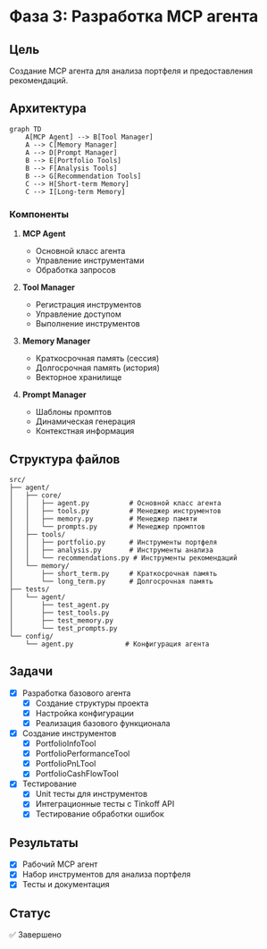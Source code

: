 # Фаза 3: Разработка MCP агента

## Цель
Создание MCP агента для анализа портфеля и предоставления рекомендаций.

## Архитектура
```mermaid
graph TD
    A[MCP Agent] --> B[Tool Manager]
    A --> C[Memory Manager]
    A --> D[Prompt Manager]
    B --> E[Portfolio Tools]
    B --> F[Analysis Tools]
    B --> G[Recommendation Tools]
    C --> H[Short-term Memory]
    C --> I[Long-term Memory]
```

### Компоненты
1. **MCP Agent**
   - Основной класс агента
   - Управление инструментами
   - Обработка запросов

2. **Tool Manager**
   - Регистрация инструментов
   - Управление доступом
   - Выполнение инструментов

3. **Memory Manager**
   - Краткосрочная память (сессия)
   - Долгосрочная память (история)
   - Векторное хранилище

4. **Prompt Manager**
   - Шаблоны промптов
   - Динамическая генерация
   - Контекстная информация

## Структура файлов
```
src/
├── agent/
│   ├── core/
│   │   ├── agent.py          # Основной класс агента
│   │   ├── tools.py          # Менеджер инструментов
│   │   ├── memory.py         # Менеджер памяти
│   │   └── prompts.py        # Менеджер промптов
│   ├── tools/
│   │   ├── portfolio.py      # Инструменты портфеля
│   │   ├── analysis.py       # Инструменты анализа
│   │   └── recommendations.py # Инструменты рекомендаций
│   └── memory/
│       ├── short_term.py     # Краткосрочная память
│       └── long_term.py      # Долгосрочная память
├── tests/
│   └── agent/
│       ├── test_agent.py
│       ├── test_tools.py
│       ├── test_memory.py
│       └── test_prompts.py
└── config/
    └── agent.py             # Конфигурация агента
```

## Задачи
- [x] Разработка базового агента
  - [x] Создание структуры проекта
  - [x] Настройка конфигурации
  - [x] Реализация базового функционала

- [x] Создание инструментов
  - [x] PortfolioInfoTool
  - [x] PortfolioPerformanceTool
  - [x] PortfolioPnLTool
  - [x] PortfolioCashFlowTool

- [x] Тестирование
  - [x] Unit тесты для инструментов
  - [x] Интеграционные тесты с Tinkoff API
  - [x] Тестирование обработки ошибок

## Результаты
- [x] Рабочий MCP агент
- [x] Набор инструментов для анализа портфеля
- [x] Тесты и документация

## Статус
✅ Завершено 